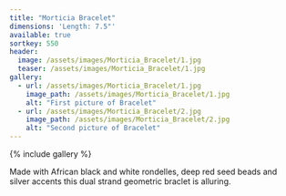 ```yaml
---
title: "Morticia Bracelet"
dimensions: 'Length: 7.5"'
available: true
sortkey: 550
header:
  image: /assets/images/Morticia_Bracelet/1.jpg
  teaser: /assets/images/Morticia_Bracelet/1.jpg
gallery:
  - url: /assets/images/Morticia_Bracelet/1.jpg
    image_path: /assets/images/Morticia_Bracelet/1.jpg
    alt: "First picture of Bracelet"
  - url: /assets/images/Morticia_Bracelet/2.jpg
    image_path: /assets/images/Morticia_Bracelet/2.jpg
    alt: "Second picture of Bracelet"
---
```



{% include gallery %}

Made with African black and white rondelles, deep red seed beads and silver accents this dual strand geometric braclet is alluring.